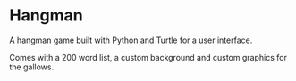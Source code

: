# Hangman
A hangman game built with Python and Turtle for a user interface.

Comes with a 200 word list, a custom background and custom graphics for the gallows.
